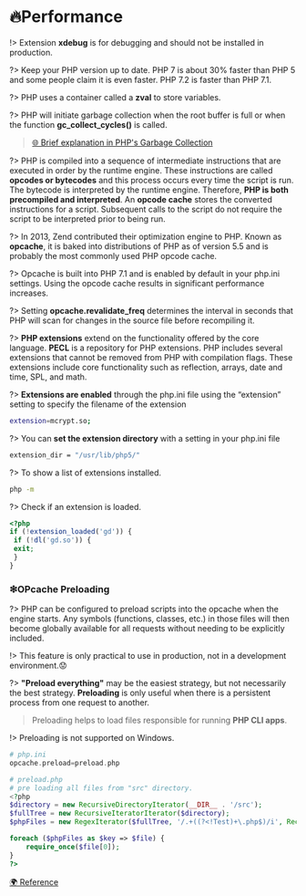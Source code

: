 # 🔥Performance

!> Extension **xdebug** is for debugging and should not be installed in production.

?> Keep your PHP version up to date. PHP 7 is about 30%  faster than PHP 5 and some people claim it is even faster. PHP 7.2 is faster than PHP 7.1.

?> PHP uses a container called a **zval** to store variables.

?> PHP will initiate garbage collection when the root buffer is full or when the function **gc_collect_cycles()** is called.

> [🌐 Brief explanation in PHP's Garbage Collection](https://www.sitepoint.com/better-understanding-phps-garbage-collection/)

?> PHP is compiled into a sequence of intermediate instructions that are executed in order by the runtime engine. These instructions are called **opcodes or bytecodes** and this process occurs every time the script is run. The bytecode is interpreted by the runtime engine. Therefore, **PHP is both precompiled and interpreted**. An **opcode cache** stores the converted instructions for a script. Subsequent calls to the script do not require the script to be interpreted prior to being run.

?> In 2013, Zend contributed their optimization engine to PHP. Known as **opcache**, it is baked into distributions of PHP as of version 5.5 and is probably the most commonly used PHP opcode cache.

?> Opcache is built into PHP 7.1 and is enabled by default in your php.ini settings. Using the opcode cache results in significant performance increases.

?> Setting **opcache.revalidate_freq** determines the interval in seconds that PHP will scan for changes in the source file before recompiling it.

?> **PHP extensions** extend on the functionality offered by the core language. **PECL** is a repository for PHP extensions. PHP includes several extensions that cannot be removed from PHP with compilation flags. These extensions include core functionality such as reflection, arrays, date and time, SPL, and math.

?> **Extensions are enabled** through the php.ini file using the “extension” setting to specify the filename of the extension

```bash
extension=mcrypt.so;
```

?> You can **set the extension directory** with a setting in your php.ini file

```bash
extension_dir = "/usr/lib/php5/"
```

?> To show a list of extensions installed.

```bash
php -m
```

?> Check if an extension is loaded.

```php
<?php
if (!extension_loaded('gd')) {
 if (!dl('gd.so')) {
 exit;
 }
}
```

### ❇OPcache Preloading

?> PHP can be configured to preload scripts into the opcache when the engine starts. Any symbols (functions, classes, etc.) in those files will then become globally available for all requests without needing to be explicitly included.

!> This feature is only practical to use in production, not in a development environment.😟

?> **"Preload everything"** may be the easiest strategy, but not necessarily the best strategy. **Preloading** is only useful when there is a persistent process from one request to another.

> Preloading helps to load files responsible for running **PHP CLI apps**.

!> Preloading is not supported on Windows.

```php
# php.ini
opcache.preload=preload.php
```

```php
# preload.php
# pre loading all files from "src" directory.
<?php
$directory = new RecursiveDirectoryIterator(__DIR__ . '/src');
$fullTree = new RecursiveIteratorIterator($directory);
$phpFiles = new RegexIterator($fullTree, '/.+((?<!Test)+\.php$)/i', RecursiveRegexIterator::GET_MATCH);

foreach ($phpFiles as $key => $file) {
    require_once($file[0]);
}
?>
```

[🌍 Reference](https://www.php.net/manual/en/opcache.preloading.php)
